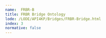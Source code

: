 ```yaml
---
name:  FRBR-B
title: FRBR Bridge Ontology
lode: /LODE/API4KP/Bridges/FRBR-Bridge.html
index: 3
normative: false
---
```

